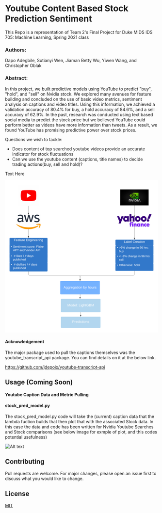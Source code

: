 <p align="center">

# Youtube Content Based Stock Prediction Sentiment

This Repo is a representation of Team 2's Final Project for Duke MIDS IDS 705: Machine Learning, Spring 2021 class

### Authors:
Dapo Adegbile, 
Sutianyi Wen,
Jiaman Betty Wu,
Yiwen Wang, and
Christopher Oblak

</p>

### Abstract: 

In this project, we built predictive models using YouTube to predict "buy", "hold", and "sell" on Nvidia stock.  We explored many avenues for feature building and concluded on the use of basic video metrics, sentiment analysis on captions and video titles.  Using this information, we achieved a validation accuracy of 80.4% for buy, a hold accuracy of 84.6%, and a sell accuracy of 62.9%. In the past, research was conducted using text based social media to predict the stock price but we believed YouTube could perform better as videos have more information than tweets. As a result, we found YouTube has promising predictive power over stock prices. 

Questions we wish to tackle:
  - Does content of top searched youtube videos provide an accurate indicator for stock fluctuations 
  - Can we use the youtube content (captions, title names) to decide trading actions(buy, sell and hold)? 


Text Here

![Alt text](Method_Flowchart_23APR.png?raw=true "Title")

#### Acknowledgement

The major package used to pull the captions themselves was the 
youtube_transcript_api package.  You can find details on it at the below link.

https://github.com/jdepoix/youtube-transcript-api

## Usage (Coming Soon)

#### Youtube Caption Data and Metric Pulling


#### stock_pred_model.py

The stock_pred_model.py code will take the (current) caption data that the lambda 
fuction builds that then plot that with the associated Stock data.  In this case
the data and code has been written for Nvidia Youtube Searches and Stock 
comparisons (see below image for exmple of plot, and this codes potential usefulness)


![Alt text](10_plots/NVDA_Sentiment_Stock_ComparisonPlot.jpeg?raw=true "Title")


## Contributing
Pull requests are welcome. For major changes, please open an issue first to discuss what you would like to change.

## License
[MIT](https://choosealicense.com/licenses/mit/)
